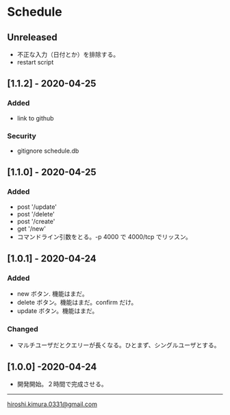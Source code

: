 # Schedule

## Unreleased

- 不正な入力（日付とか）を排除する。
- restart script

## [1.1.2] - 2020-04-25
### Added
- link to github

### Security
- gitignore schedule.db


## [1.1.0] - 2020-04-25
### Added
- post '/update'
- post '/delete'
- post '/create'
- get '/new'
- コマンドライン引数をとる。-p 4000 で 4000/tcp でリッスン。


## [1.0.1] - 2020-04-24
### Added
- new ボタン. 機能はまだ。
- delete ボタン。機能はまだ。confirm だけ。
- update ボタン。機能はまだ。

### Changed
- マルチユーザだとクエリーが長くなる。ひとまず、シングルユーザとする。


## [1.0.0] -2020-04-24
- 開発開始。２時間で完成させる。

---
hiroshi.kimura.0331@gmail.com
